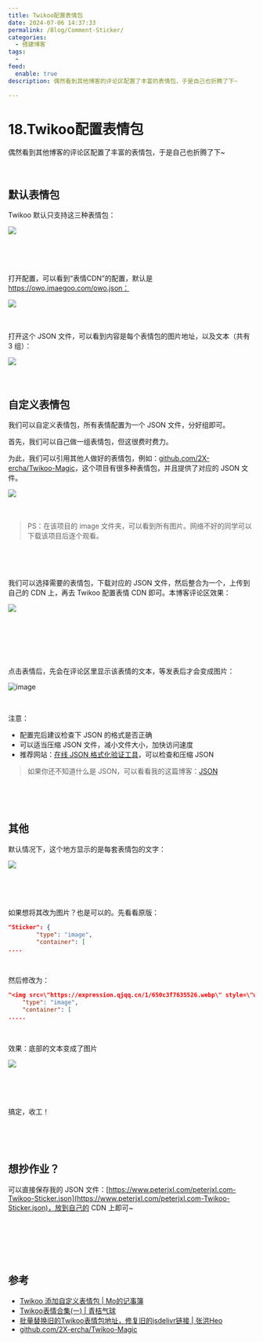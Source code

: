 ```yaml
---
title: Twikoo配置表情包
date: 2024-07-06 14:37:33
permalink: /Blog/Comment-Sticker/
categories:
  - 搭建博客
tags:
  - 
feed:
  enable: true
description: 偶然看到其他博客的评论区配置了丰富的表情包，于是自己也折腾了下~

---
```



# 18.Twikoo配置表情包

偶然看到其他博客的评论区配置了丰富的表情包，于是自己也折腾了下~

<!-- more -->

‍

## 默认表情包

Twikoo 默认只支持这三种表情包：

​![](https://image.peterjxl.com/blog/image-20240706112405-w5n2br5.png)​

‍

‍

打开配置，可以看到“表情CDN”的配置，默认是 https://owo.imaegoo.com/owo.json：

​![](https://image.peterjxl.com/blog/image-20240706102826-hg7wffj.png)​

‍

打开这个 JSON 文件，可以看到内容是每个表情包的图片地址，以及文本（共有 3 组）：

​![](https://image.peterjxl.com/blog/image-20240706102758-7g60piy.png)​

‍

## 自定义表情包

我们可以自定义表情包，所有表情配置为一个 JSON 文件，分好组即可。

首先，我们可以自己做一组表情包，但这很费时费力。

为此，我们可以引用其他人做好的表情包，例如：[github.com/2X-ercha/Twikoo-Magic](https://github.com/2X-ercha/Twikoo-Magic)，这个项目有很多种表情包，并且提供了对应的 JSON 文件。

​![](https://image.peterjxl.com/blog/image-20240706193852-tlyqbo5.png)​

‍

> PS：在该项目的 image 文件夹，可以看到所有图片。网络不好的同学可以下载该项目后逐个观看。

‍

‍

我们可以选择需要的表情包，下载对应的 JSON 文件，然后整合为一个，上传到自己的 CDN 上，再去 Twikoo 配置表情 CDN 即可。本博客评论区效果：

​![](https://image.peterjxl.com/blog/image-20240706115304-vr2ve7x.png)​

‍

‍

‍

点击表情后，先会在评论区里显示该表情的文本，等发表后才会变成图片：

​![image](https://image.peterjxl.com/blog/image-20240706125527-m239ex6.png)​

‍

注意：

* 配置完后建议检查下 JSON 的格式是否正确
* 可以适当压缩 JSON 文件，减小文件大小，加快访问速度
* 推荐网站：[在线 JSON 格式化验证工具](https://www.bejson.com/)，可以检查和压缩 JSON

> 如果你还不知道什么是 JSON，可以看看我的这篇博客：[JSON](https://www.peterjxl.com/JSON/0-introduce/)

‍

‍

## 其他

默认情况下，这个地方显示的是每套表情包的文字：

​![](https://image.peterjxl.com/blog/image-20240706152949-xw2x2ex.png)​

‍

‍

如果想将其改为图片？也是可以的。先看看原版：

```JSON
"Sticker": {
        "type": "image",
        "container": [
....
```

‍

然后修改为：

```JSON
"<img src=\"https://expression.qjqq.cn/1/650c3f7635526.webp\" style=\"width: 30px;top: 4px;position: relative;\" title=\"bochi\">": {
    "type": "image",
    "container": [
.....
```

‍

效果：底部的文本变成了图片

​![](https://image.peterjxl.com/blog/image-20240706193806-lqbkcni.png)​

‍

‍

搞定，收工！

‍

‍

## 想抄作业？

可以直接保存我的 JSON 文件：[https://www.peterjxl.com/peterjxl.com-Twikoo-Sticker.json](https://www.peterjxl.com/peterjxl.com-Twikoo-Sticker.json)，放到自己的 CDN 上即可~

‍

‍

‍

## 参考

* [Twikoo 添加自定义表情包 | Mo的记事簿](https://blog.xiowo.net/posts/759e8c74/)
* [Twikoo表情合集(一) | 青桔气球](https://blog.qjqq.cn/posts/f0b5.html)
* [批量替换旧的Twikoo表情包地址，修复旧的jsdelivr链接 | 张洪Heo](https://blog.zhheo.com/p/7469b3de.html)
* [github.com/2X-ercha/Twikoo-Magic](https://github.com/2X-ercha/Twikoo-Magic)

‍

‍
